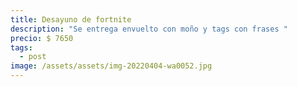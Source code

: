 ```yaml
---
title: Desayuno de fortnite
description: "Se entrega envuelto con moño y tags con frases "
precio: $ 7650
tags:
  - post
image: /assets/assets/img-20220404-wa0052.jpg
---
```


